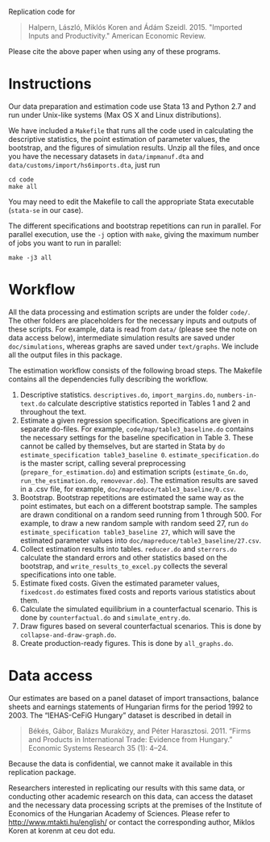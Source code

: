 Replication code for 

> Halpern, László, Miklós Koren and Ádám Szeidl. 2015. "Imported Inputs and Productivity." American Economic Review.

Please cite the above paper when using any of these programs.

Instructions
============

Our data preparation and estimation code use Stata 13 and Python 2.7 and run under Unix-like systems (Max OS X and Linux distributions).

We have included a `Makefile` that runs all the code used in calculating the descriptive statistics, the point estimation of parameter values, the bootstrap, and the figures of simulation results. Unzip all the files, and once you have the necessary datasets in `data/impmanuf.dta` and `data/customs/import/hs6imports.dta`, just run
```
cd code
make all
```
You may need to edit the Makefile to call the appropriate Stata executable (`stata-se` in our case).

The different specifications and bootstrap repetitions can run in parallel. For parallel execution, use the `-j` option with `make`, giving the maximum number of jobs you want to run in parallel:
```
make -j3 all
```

Workflow
========
All the data processing and estimation scripts are under the folder `code/`. The other folders are placeholders for the necessary inputs and outputs of these scripts. For example, data is read from `data/` (please see the note on data access below), intermediate simulation results are saved under `doc/simulations`, whereas graphs are saved under `text/graphs`. We include all the output files in this package.

The estimation workflow consists of the following broad steps. The Makefile contains all the dependencies fully describing the workflow.

1. Descriptive statistics. `descriptives.do`, `import_margins.do`, `numbers-in-text.do` calculate descriptive statistics reported in Tables 1 and 2 and throughout the text.
2. Estimate a given regression specification. Specifications are given in separate do-files. For example, `code/map/table3_baseline.do` contains the necessary settings for the baseline specification in Table 3. These cannot be called by themselves, but are started in Stata by `do estimate_specification table3_baseline 0`. `estimate_specification.do` is the master script, calling several preprocessing (`prepare_for_estimation.do`) and estimation scripts (`estimate_Gn.do`, `run_the_estimation.do`, `removevar.do`). The estimation results are saved in a .csv file, for example, `doc/mapreduce/table3_baseline/0.csv`.
3. Bootstrap. Bootstrap repetitions are estimated the same way as the point estimates, but each on a different bootstrap sample. The samples are drawn conditional on a random seed running from 1 through 500. For example, to draw a new random sample with random seed 27, run `do estimate_specification table3_baseline 27`, which will save the estimated parameter values into `doc/mapreduce/table3_baseline/27.csv`.
4. Collect estimation results into tables. `reducer.do` and `sterrors.do` calculate the standard errors and other statistics based on the bootstrap, and `write_results_to_excel.py` collects the several specifications into one table.
5. Estimate fixed costs. Given the estimated parameter values, `fixedcost.do` estimates fixed costs and reports various statistics about them.
6. Calculate the simulated equilibrium in a counterfactual scenario. This is done by `counterfactual.do` and `simulate_entry.do`.
7. Draw figures based on several counterfactual scenarios. This is done by `collapse-and-draw-graph.do`.
8. Create production-ready figures. This is done by `all_graphs.do`.

Data access
===========
Our estimates are based on a panel dataset of import transactions, balance sheets and earnings statements of Hungarian firms for the period 1992 to 2003. The “IEHAS-CeFiG Hungary” dataset is described in detail in 

> Békés, Gábor, Balázs Muraközy, and Péter Harasztosi. 2011. “Firms and Products in International Trade: Evidence from Hungary.” Economic Systems Research 35 (1): 4–24.

Because the data is confidential, we cannot make it available in this replication package.

Researchers interested in replicating our results with this same data, or conducting other academic research on this data, can access the dataset and the necessary data processing scripts at the premises of the Institute of Economics of the Hungarian Academy of Sciences. Please refer to http://www.mtakti.hu/english/ or contact the corresponding author, Miklos Koren at korenm at ceu dot edu.